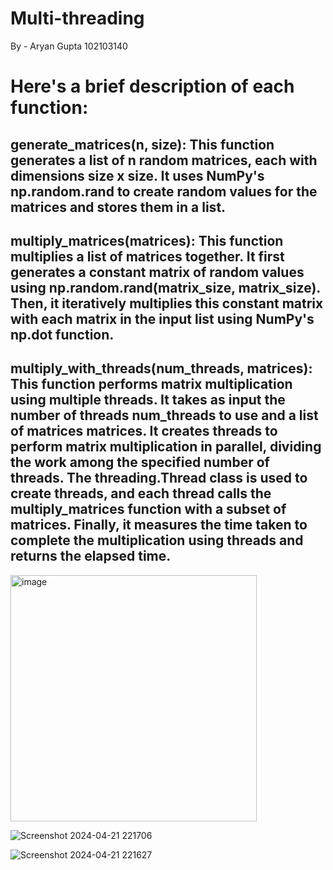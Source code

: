 # Multi-threading

By - Aryan Gupta 
      102103140

# Here's a brief description of each function:

## generate_matrices(n, size): This function generates a list of n random matrices, each with dimensions size x size. It uses NumPy's np.random.rand to create random values for the matrices and stores them in a list.

## multiply_matrices(matrices): This function multiplies a list of matrices together. It first generates a constant matrix of random values using np.random.rand(matrix_size, matrix_size). Then, it iteratively multiplies this constant matrix with each matrix in the input list using NumPy's np.dot function.

## multiply_with_threads(num_threads, matrices): This function performs matrix multiplication using multiple threads. It takes as input the number of threads num_threads to use and a list of matrices matrices. It creates threads to perform matrix multiplication in parallel, dividing the work among the specified number of threads. The threading.Thread class is used to create threads, and each thread calls the multiply_matrices function with a subset of matrices. Finally, it measures the time taken to complete the multiplication using threads and returns the elapsed time.


<img width="394" alt="image" src="https://github.com/AryanGupta30/Multi-threading/assets/100289349/a6976464-dcab-4ea6-b026-b4782080bd2c">


![Screenshot 2024-04-21 221706](https://github.com/AryanGupta30/Multi-threading/assets/100289349/91e1ec47-00e7-4a73-8034-388ff97ae522)

![Screenshot 2024-04-21 221627](https://github.com/AryanGupta30/Multi-threading/assets/100289349/954e2892-4680-4a18-91f3-adef142bcf68)

